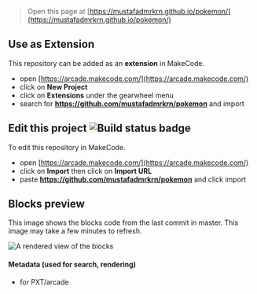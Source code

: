  


> Open this page at [https://mustafadmrkrn.github.io/pokemon/](https://mustafadmrkrn.github.io/pokemon/)

## Use as Extension

This repository can be added as an **extension** in MakeCode.

* open [https://arcade.makecode.com/](https://arcade.makecode.com/)
* click on **New Project**
* click on **Extensions** under the gearwheel menu
* search for **https://github.com/mustafadmrkrn/pokemon** and import

## Edit this project ![Build status badge](https://github.com/mustafadmrkrn/pokemon/workflows/MakeCode/badge.svg)

To edit this repository in MakeCode.

* open [https://arcade.makecode.com/](https://arcade.makecode.com/)
* click on **Import** then click on **Import URL**
* paste **https://github.com/mustafadmrkrn/pokemon** and click import

## Blocks preview

This image shows the blocks code from the last commit in master.
This image may take a few minutes to refresh.

![A rendered view of the blocks](https://github.com/mustafadmrkrn/pokemon/raw/master/.github/makecode/blocks.png)

#### Metadata (used for search, rendering)

* for PXT/arcade
<script src="https://makecode.com/gh-pages-embed.js"></script><script>makeCodeRender("{{ site.makecode.home_url }}", "{{ site.github.owner_name }}/{{ site.github.repository_name }}");</script>
